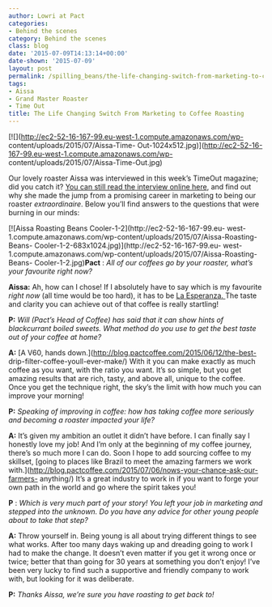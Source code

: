 ```yaml
---
author: Lowri at Pact
categories:
- Behind the scenes
category: Behind the scenes
class: blog
date: '2015-07-09T14:13:14+00:00'
date-shown: '2015-07-09'
layout: post
permalink: /spilling_beans/the-life-changing-switch-from-marketing-to-coffee-roasting
tags:
- Aissa
- Grand Master Roaster
- Time Out
title: The Life Changing Switch From Marketing to Coffee Roasting
---
```


[![](http://ec2-52-16-167-99.eu-west-1.compute.amazonaws.com/wp-
content/uploads/2015/07/Aissa-Time-
Out-1024x512.jpg)](http://ec2-52-16-167-99.eu-west-1.compute.amazonaws.com/wp-
content/uploads/2015/07/Aissa-Time-Out.jpg)

Our lovely roaster Aissa was interviewed in this week’s TimeOut magazine; did
you catch it? [You can still read the interview online
here](http://www.timeout.com/london/blog/quit-your-job-become-a-roaster), and
find out why she made the jump from a promising career in marketing to being
our roaster _extraordinaire_. Below you’ll find answers to the questions that
were burning in our minds:

[![Aissa Roasting Beans Cooler-1-2](http://ec2-52-16-167-99.eu-
west-1.compute.amazonaws.com/wp-content/uploads/2015/07/Aissa-Roasting-Beans-
Cooler-1-2-683x1024.jpg)](http://ec2-52-16-167-99.eu-
west-1.compute.amazonaws.com/wp-content/uploads/2015/07/Aissa-Roasting-Beans-
Cooler-1-2.jpg)**Pact** : _All of our coffees go by your roaster, what’s your
favourite right now?_

**Aissa:** Ah, how can I chose! If I absolutely have to say which is my
favourite _right now_ (all time would be too hard), it has to be [La
Esperanza. ](https://www.pactcoffee.com/coffees/la-esperanza)The taste and
clarity you can achieve out of that coffee is really startling!

**P:** _Will (Pact’s Head of Coffee) has said that it can show hints of
blackcurrant boiled sweets. What method do you use to get the best taste out
of your coffee at home?_

**A:** [A V60, hands down.](http://blog.pactcoffee.com/2015/06/12/the-best-
drip-filter-coffee-youll-ever-make/) With it you can make exactly as much
coffee as you want, with the ratio you want. It’s so simple, but you get
amazing results that are rich, tasty, and above all, unique to the coffee.
Once you get the technique right, the sky’s the limit with how much you can
improve your morning!

**P:** _Speaking of improving in coffee: how has taking coffee more seriously
and becoming a roaster impacted your life?_

**A:** It’s given my ambition an outlet it didn’t have before. I can finally
say I honestly love my job! And I’m only at the beginning of my coffee
journey, there’s so much more I can do. Soon I hope to add sourcing coffee to
my skillset, [going to places like Brazil to meet the amazing farmers we work
with.](http://blog.pactcoffee.com/2015/07/06/nows-your-chance-ask-our-farmers-
anything/) It’s a great industry to work in if you want to forge your own path
in the world and go where the spirit takes you!

**P** : _Which is very much part of your story! You left your job in marketing
and stepped into the unknown. Do you have any advice for other young people
about to take that step?_

**A:** Throw yourself in. Being young is all about trying different things to
see what works. After too many days waking up and dreading going to work I had
to make the change. It doesn’t even matter if you get it wrong once or twice;
better that than going for 30 years at something you don’t enjoy! I’ve been
very lucky to find such a supportive and friendly company to work with, but
looking for it was deliberate.

**P:** _Thanks Aissa, we’re sure you have roasting to get back to!_